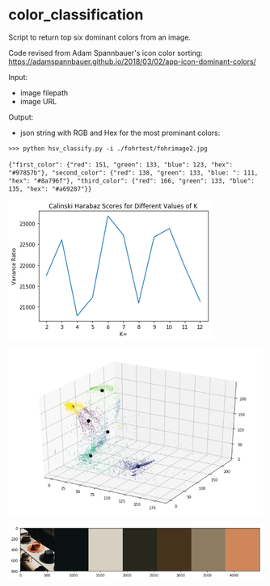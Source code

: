# color_classification
Script to return top six dominant colors from an image. 

Code revised from Adam Spannbauer's icon color sorting: https://adamspannbauer.github.io/2018/03/02/app-icon-dominant-colors/

Input: 
 - image filepath
 - image URL
 
Output: 
 - json string with RGB and Hex for the most prominant colors: 
 
 ```
 >>> python hsv_classify.py -i ./fohrtest/fohrimage2.jpg
 
{"first_color": {"red": 151, "green": 133, "blue": 123, "hex": "#97857b"}, "second_color": {"red": 138, "green": 133, "blue: ": 111, "hex": "#8a796f"}, "third_color": {"red": 166, "green": 133, "blue": 135, "hex": "#a69287"}}
```


![CH score](https://github.com/lewi0332/color_classification/blob/master/visuals/Unknown-1.png?raw=true)

![KMeans 3d clusters](https://github.com/lewi0332/color_classification/blob/master/visuals/Unknown.png?raw=true)

![example image with color samples](https://github.com/lewi0332/color_classification/blob/master/visuals/Unknown-2.png?raw=true)

